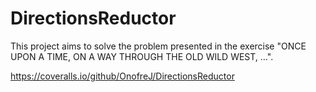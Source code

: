 # DirectionsReductor
This project aims to solve the problem presented in the exercise "ONCE UPON A TIME, ON A WAY THROUGH THE OLD WILD WEST, …".

https://coveralls.io/github/OnofreJ/DirectionsReductor
